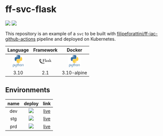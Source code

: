 # ff-svc-flask
 ![](https://github.com/filipeforattini/ff-svc-flask/actions/workflows/pipeline.yml/badge.svg) ![](https://img.shields.io/badge/%20%20%F0%9F%93%A6%F0%9F%9A%80-semantic--release-e10079.svg)

This repository is an example of a `svc` to be built with [filipeforattini/ff-iac-github-actions](https://github.com/filipeforattini/ff-iac-github-actions) pipeline and deployed on Kubernetes.


| Language | Framework | Docker |
|:---:|:---:|:---:|
| <img src="https://raw.githubusercontent.com/devicons/devicon/master/icons/python/python-original-wordmark.svg" title="React" width="40" height="40"/> | <img src="https://raw.githubusercontent.com/devicons/devicon/master/icons/flask/flask-original-wordmark.svg" title="React" width="40" height="40"/> | <img src="https://raw.githubusercontent.com/devicons/devicon/master/icons/python/python-original-wordmark.svg" title="React" width="40" height="40"/> |
| 3.10 | 2.1 | 3.10-alpine |


## Environments

| name | deploy | link |
|:---:|:---:|:---:|
| dev | ![](https://img.shields.io/github/deployments/filipeforattini/ff-svc-flask/dev?label=deploy) | [live](https://ff-svc-flask.dev.forattini.app/) |
| stg | ![](https://img.shields.io/github/deployments/filipeforattini/ff-svc-flask/stg?label=deploy) | [live](https://ff-svc-flask.stg.forattini.app/) |
| prd | ![](https://img.shields.io/github/deployments/filipeforattini/ff-svc-flask/prd?label=deploy) | [live](https://ff-svc-flask.prd.forattini.app/) |

